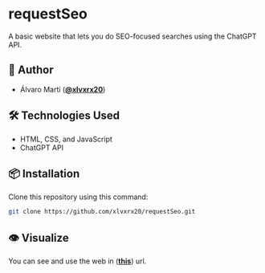# requestSeo
A basic website that lets you do SEO-focused searches using the ChatGPT API.

##  👥 Author
- Álvaro Martí (**[@xlvxrx20](https://www.github.com/xlvxrx20)**)

## 🛠️ Technologies Used
- HTML, CSS, and JavaScript
- ChatGPT API

## 📦 Installation
Clone this repository using this command:
   ```bash
   git clone https://github.com/xlvxrx20/requestSeo.git
   ```
 
## 👁️ Visualize
You can see and use the web in (**[this](https://requestseo.monllorseooptimizado.com/)**) url.
